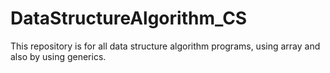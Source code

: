 # DataStructureAlgorithm_CS

This repository is for all data structure algorithm programs,
using array and also by using generics. 

